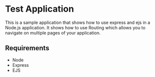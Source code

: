 # Test Application
This is a sample application that shows how to use express and ejs in a Node.js application. It shows how to use Routing which allows you to navigate on multiple pages of your application.

## Requirements

- Node 
- Express 
- EJS 




